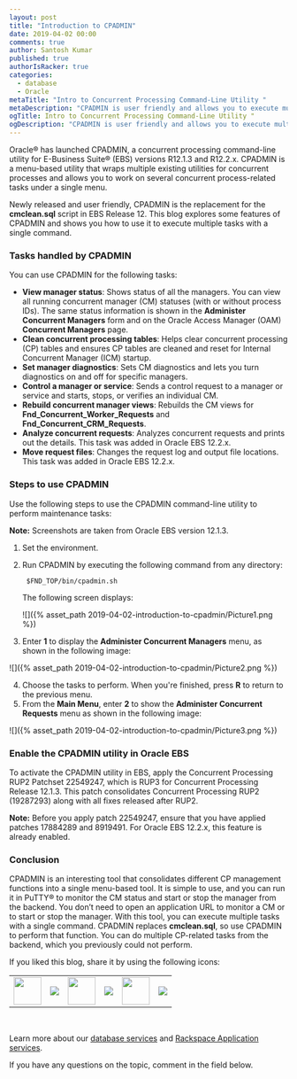 ```yaml
---
layout: post
title: "Introduction to CPADMIN"
date: 2019-04-02 00:00
comments: true
author: Santosh Kumar
published: true
authorIsRacker: true
categories:
  - database
  - Oracle
metaTitle: "Intro to Concurrent Processing Command-Line Utility "
metaDescription: "CPADMIN is user friendly and allows you to execute multiple tasks with a single command."
ogTitle: Intro to Concurrent Processing Command-Line Utility "
ogDescription: "CPADMIN is user friendly and allows you to execute multiple tasks with a single command."
---
```



Oracle&reg; has launched CPADMIN, a concurrent processing command-line utility
for E-Business Suite&reg; (EBS) versions R12.1.3 and R12.2.x. CPADMIN is a
menu-based utility that wraps multiple existing utilities for concurrent
processes and allows you to work on several concurrent process-related tasks
under a single menu.

Newly released and user friendly, CPADMIN is the replacement for the
**cmclean.sql** script in EBS Release 12. This blog explores some features of
CPADMIN and shows you how to use it to execute multiple tasks with a single
command.

<!-- more -->

### Tasks handled by CPADMIN

You can use CPADMIN for the following tasks:

- **View manager status**: Shows status of all the managers. You can view all
  running concurrent manager (CM) statuses (with or without process IDs). The
  same status information is shown in the **Administer Concurrent Managers**
  form and on the Oracle Access Manager (OAM) **Concurrent Managers** page.
- **Clean concurrent processing tables**: Helps clear concurrent processing (CP)
  tables and ensures CP tables are cleaned and reset for Internal Concurrent
  Manager (ICM) startup.
- **Set manager diagnostics**: Sets CM diagnostics and lets you turn diagnostics
  on and off for specific managers.
- **Control a manager or service**: Sends a control request to a manager or
  service and starts, stops, or verifies an individual CM.
- **Rebuild concurrent manager views**: Rebuilds the CM views for
  **Fnd\_Concurrent\_Worker\_Requests** and **Fnd\_Concurrent\_CRM\_Requests**.
- **Analyze concurrent requests**:  Analyzes concurrent requests and prints out
  the details. This task was added in Oracle EBS 12.2.x.
- **Move request files**:  Changes the request log and output file locations.
  This task was added in Oracle EBS 12.2.x.

### Steps to use CPADMIN

Use the following steps to use the CPADMIN command-line utility to perform
maintenance tasks:

**Note:** Screenshots are taken from Oracle EBS version 12.1.3.

1. Set the environment.

2. Run CPADMIN by executing the following command from any directory:

        $FND_TOP/bin/cpadmin.sh

    The following screen displays:

    ![]({% asset_path 2019-04-02-introduction-to-cpadmin/Picture1.png %})

<ol start=3>
    <li>Enter <b>1</b> to display the <b>Administer Concurrent Managers</b> menu,
    as shown in the following image:</li>
</ol>

   ![]({% asset_path 2019-04-02-introduction-to-cpadmin/Picture2.png %})

<ol start=4>
    <li>Choose the tasks to perform. When you're finished, press <b>R</b> to
    return to the previous menu.</li>
    <li>From the <b>Main Menu</b>, enter <b>2</b> to show the <b>Administer
    Concurrent Requests</b> menu as shown in the following image:</li>
</ol>

   ![]({% asset_path 2019-04-02-introduction-to-cpadmin/Picture3.png %})

### Enable the CPADMIN utility in Oracle EBS

To activate the CPADMIN utility in EBS, apply the Concurrent Processing RUP2
Patchset 22549247, which is RUP3 for Concurrent Processing Release 12.1.3.
This patch consolidates Concurrent Processing RUP2 (19287293) along with all
fixes released after RUP2.

**Note:** Before you apply patch 22549247, ensure that you have applied patches
17884289 and 8919491. For Oracle EBS 12.2.x, this feature is already
enabled.

### Conclusion

CPADMIN is an interesting tool that consolidates different CP management
functions into a single menu-based tool. It is simple to use, and you can run
it in PuTTY&reg; to monitor the CM status and start or stop the manager from the
backend. You don’t need to open an application URL to monitor a CM or to start
or stop the manager. With this tool, you can execute multiple tasks with a single
command. CPADMIN replaces **cmclean.sql**, so use CPADMIN to perform
that function. You can do multiple CP-related tasks from the backend, which you
previously could not perform.


<table>
  <tr>If you liked this blog, share it by using the following icons:</tr>
  <tr>
   <td>
       <img src="{% asset_path line-tile.png %}" width=50 >
    </td>
    <td>
      <a href="https://twitter.com/home?status=https%3A//developer.rackspace.com/blog/introduction-to-cpadmin/">
        <img src="{% asset_path shareT.png %}">
      </a>
    </td>
    <td>
       <img src="{% asset_path line-tile.png %}" width=50 >
    </td>
    <td>
      <a href="https://www.facebook.com/sharer/sharer.php?u=https%3A//developer.rackspace.com/blog/introduction-to-cpadmin/">
        <img src="{% asset_path shareFB.png %}">
      </a>
    </td>
    <td>
       <img src="{% asset_path line-tile.png %}" width=50 >
    </td>
    <td>
      <a href="https://www.linkedin.com/shareArticle?mini=true&url=https%3A//developer.rackspace.com/blog/introduction-to-cpadmin&summary=&source=">
        <img src="{% asset_path shareL.png %}">
      </a>
    </td>
  </tr>
</table>

</br>

Learn more about our [database services](https://www.rackspace.com/dba-services)
and [Rackspace Application services](https://www.rackspace.com/application-management/managed-services).

If you have any questions on the topic, comment in the field below.
